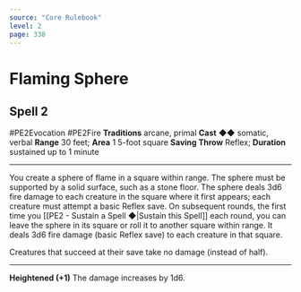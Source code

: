 ```yaml
---
source: "Core Rulebook"
level: 2
page: 338
---
```


# Flaming Sphere
## Spell 2
#PE2Evocation #PE2Fire 
**Traditions** arcane, primal
**Cast** ◆◆ somatic, verbal
**Range** 30 feet; **Area** 1 5-foot square
**Saving Throw** Reflex; **Duration** sustained up to 1 minute

-----
You create a sphere of flame in a square within range. The sphere must be supported by a solid surface, such as a stone floor. The sphere deals 3d6 fire damage to each creature in the square where it first appears; each creature must attempt a basic Reflex save. On subsequent rounds, the first time you [[PE2 - Sustain a Spell ◆|Sustain this Spell]] each round, you can leave the sphere in its square or roll it to another square within range. It deals 3d6 fire damage (basic Reflex save) to each creature in that square.

Creatures that succeed at their save take no damage (instead of half).  

---
**Heightened (+1)** The damage increases by 1d6.
